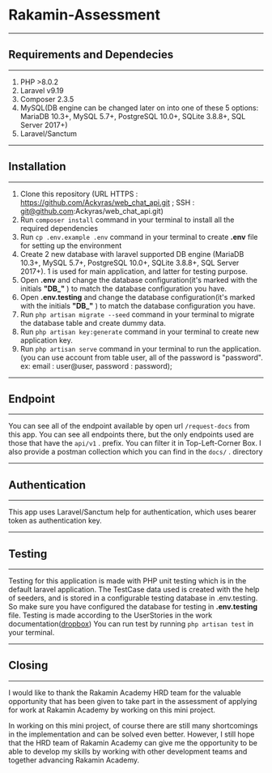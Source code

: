 # Rakamin-Assessment

---

## Requirements and Dependecies

---

1. PHP >8.0.2
2. Laravel v9.19
3. Composer 2.3.5
4. MySQL(DB engine can be changed later on into one of these 5 options: MariaDB 10.3+, MySQL 5.7+, PostgreSQL 10.0+, SQLite 3.8.8+, SQL Server 2017+)
5. Laravel/Sanctum

---

## Installation

---

1. Clone this repository (URL HTTPS : https://github.com/Ackyras/web_chat_api.git ; SSH : git@github.com:Ackyras/web_chat_api.git)
2. Run `composer install` command in your terminal to install all the required dependencies
3. Run `cp .env.example .env` command in your terminal to create **.env** file for setting up the environment
4. Create 2 new database with laravel supported DB engine (MariaDB 10.3+, MySQL 5.7+, PostgreSQL 10.0+, SQLite 3.8.8+, SQL Server 2017+). 1 is used for main application, and latter for testing purpose.
5. Open **.env** and change the database configuration(it's marked with the initials **"DB\_"** ) to match the database configuration you have.
6. Open **.env.testing** and change the database configuration(it's marked with the initials **"DB\_"** ) to match the database configuration you have.
7. Run `php artisan migrate --seed` command in your terminal to migrate the database table and create dummy data.
8. Run `php artisan key:generate` command in your terminal to create new application key.
9. Run `php artisan serve` command in your terminal to run the application. (you can use account from table user, all of the password is "password". ex: email : user@user, password : password);

---

## Endpoint

---

You can see all of the endpoint available by open url `/request-docs` from this app. You can see all endpoints there, but the only endpoints used are those that have the `api/v1` . prefix. You can filter it in Top-Left-Corner Box.
I also provide a postman collection which you can find in the `docs/` . directory

---

## Authentication

---

This app uses Laravel/Sanctum help for authentication, which uses bearer token as authentication key.

---

## Testing

---

Testing for this application is made with PHP unit testing which is in the default laravel application. The TestCase data used is created with the help of seeders, and is stored in a configurable testing database in .env.testing. So make sure you have configured the database for testing in **.env.testing** file.
Testing is made according to the UserStories in the work documentation([dropbox](https://www.dropbox.com/scl/fi/zqd7up1r67n47ursck8ip/Simple-Chat-API.paper?dl=0&rlkey=npv4sm71g0rcjmdazlspbjjni))
You can run test by running `php artisan test` in your terminal.

---

## Closing

---

I would like to thank the Rakamin Academy HRD team for the valuable opportunity that has been given to take part in the assessment of applying for work at Rakamin Academy by working on this mini project.

In working on this mini project, of course there are still many shortcomings in the implementation and can be solved even better. However, I still hope that the HRD team of Rakamin Academy can give me the opportunity to be able to develop my skills by working with other development teams and together advancing Rakamin Academy.
